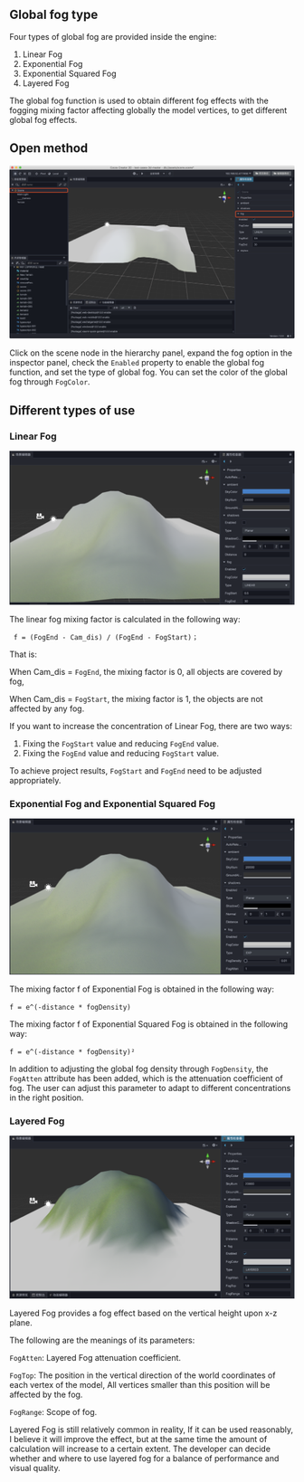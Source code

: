 ## Global fog type

Four types of global fog are provided inside the engine:

1. Linear Fog
2. Exponential Fog
3. Exponential Squared Fog
4. Layered Fog

The global fog function is used to obtain different fog effects with the fogging mixing factor affecting globally the model vertices, to get different global fog effects.

## Open method

![image](./fog/fogInspector.png)


Click on the scene node in the hierarchy panel, expand the fog option in the inspector panel, check the `Enabled` property to enable the global fog function, and set the type of global fog. You can set the color of the global fog through `FogColor`.

## Different types of use

### Linear Fog


![image](./fog/linear_fog.png)

The linear fog mixing factor is calculated in the following way:

`` f = (FogEnd - Cam_dis) / (FogEnd - FogStart)；``

That is:

When Cam_dis = `FogEnd`, the mixing factor is 0, all objects are covered by fog,

When Cam_dis = `FogStart`, the mixing factor is 1, the objects are not affected by any fog.

If you want to increase the concentration of Linear Fog, there are two ways:

1. Fixing the `FogStart` value and reducing `FogEnd` value.
2. Fixing the `FogEnd` value and reducing `FogStart` value.

To achieve project results, `FogStart` and `FogEnd` need to be adjusted appropriately.

### Exponential Fog and Exponential Squared Fog

![image](./fog/expfog.png)

The mixing factor f of Exponential Fog is obtained in the following way:

`` f = e^(-distance * fogDensity) ``

The mixing factor f of Exponential Squared Fog is obtained in the following way:

`` f = e^(-distance * fogDensity)² ``

In addition to adjusting the global fog density through `FogDensity`, the `FogAtten` attribute has been added, which is the attenuation coefficient of fog. The user can adjust this parameter to adapt to different concentrations in the right position.

### Layered Fog

![image](./fog/layerfog.png)

Layered Fog provides a fog effect based on the vertical height upon x-z plane.

The following are the meanings of its parameters:

`FogAtten`: Layered Fog attenuation coefficient.

`FogTop`: The position in the vertical direction of the world coordinates of each vertex of the model, All vertices smaller than this position will be affected by the fog.

`FogRange`: Scope of fog.

Layered Fog is still relatively common in reality, If it can be used reasonably, I believe it will improve the effect, but at the same time the amount of calculation will increase to a certain extent. The developer can decide whether and where to use layered fog for a balance of performance and visual quality.
